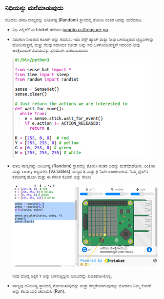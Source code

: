 ## ನಿಧಿಯನ್ನು ಮರೆಮಾಡುವುದು

ಮೊದಲು ಹಳದಿ ನಾಣ್ಯವನ್ನು ಅನಿರ್ದಿಷ್ಟ (Random) ಸ್ಥಾನದಲ್ಲಿ ತೋರಿಸಿ ನಂತರ ಅದನ್ನು ಮರೆಮಾಡಿ.

+ ನಿಧಿ ಎಲ್ಲಿದೆ? ಈ trinket ತೆರೆಯಿರಿ:<a href="http://jumpto.cc/treasure-go" target="_blank">jumpto.cc/treasure-go</a>.

+ ನಿಮಗಾಗಿ ನೀಡಿರುವ ಕೋಡ್ ಅನ್ನು ಗಮನಿಸಿ. ಇದು ಸೆನ್ಸ್ ಹ್ಯಾಟ್ ಮತ್ತು ನೀವು ಬಳಸುತ್ತಿರುವ ಲೈಬ್ರರಿಗಳನ್ನು ಹೊಂದಿಸುತ್ತದೆ, ಮತ್ತು ಕೆಲವು ಸಹಾಯಕ ಕೋಡ್ ಅನ್ನು ಸಹ ಒಳಗೊಂಡಿರುತ್ತದೆ ಇದರಿಂದ ನೀವು ಆಸಕ್ತಿದಾಯಕ ವಿಷಯವನ್ನು ತ್ವರಿತವಾಗಿ ಪಡೆಯಬಹುದು:
    
    ![ಸ್ಕ್ರೀನ್‍ಶಾಟ್](images/treasure-starter.png)

+ ಹಳದಿ ನಾಣ್ಯವನ್ನು ಅನಿರ್ದಿಷ್ಟ (Random) ಸ್ಥಾನದಲ್ಲಿ ತೋರಿಸಿ ನಂತರ ಅದನ್ನು ಮರೆಮಾಡೋಣ. `coinx` ಮತ್ತು `coiny` ಅಸ್ಥಿರಗಳು (Variables) ನಾಣ್ಯದ x ಮತ್ತು y ನಿರ್ದೇಶಾಂಕಗಳಾಗಿವೆ. ನಿಮ್ಮ ಫೈಲ್‌ನ ಕೆಳಭಾಗಕ್ಕೆ ಹೋಗಿ ಮತ್ತು ಈ ಕೆಳಗಿನ ಕೋಡ್ ಅನ್ನು ಸೇರಿಸಿ:
    
    ![ಸ್ಕ್ರೀನ್‍ಶಾಟ್](images/treasure-coin.png)
    
    ನೀವು ದೊಡ್ಡ ಅಕ್ಷರ `Y` ಅನ್ನು ಬಳಸುತ್ತಿದ್ದೀರಿ ಎಂಬುದನ್ನು ಖಚಿತಪಡಿಸಿಕೊಳ್ಳಿ.

+ ನಾಣ್ಯವು ಅನಿರ್ದಿಷ್ಟ ಸ್ಥಾನದಲ್ಲಿ ಗೋಚರಿಸುವುದನ್ನು ಮತ್ತು ಕಣ್ಮರೆಯಾಗುವುದನ್ನು ನೋಡಲು ನಿಮ್ಮ ಕೋಡ್ ಅನ್ನು ಕೆಲವು ಬಾರಿ ಚಲಾಯಿಸಿ (Run).